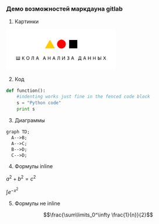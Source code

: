 
### Демо возможностей маркдауна gitlab
1. Картинки
<img src="../imgs/shad.png"  width="300">

2. Код

```python
def function():
    #indenting works just fine in the fenced code block
    s = "Python code"
    print s
```

3. Диаграммы

```mermaid
graph TD;
  A-->B;
  A-->C;
  B-->D;
  C-->D;
```

4. Формулы inline

$`a^2+b^2=c^2`$

$`\int e^{-x^2}`$

5. Формулы не inline

```math
\frac{\sum\limits_0^\infty \frac{1}{n}}{2}
```
